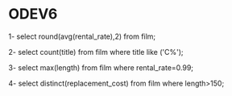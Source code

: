 # ODEV6
1-  select round(avg(rental_rate),2) from film;

2- select count(title) from film
where title like ('C%');

3- select max(length) from film
where rental_rate=0.99;

4- select distinct(replacement_cost) from film
where length>150;
